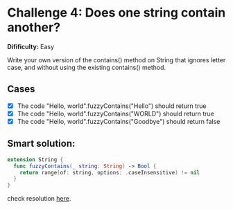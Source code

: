 # Challenge 4: Does one string contain another?

**Difificulty:** Easy

Write your own version of the contains() method on String that ignores letter case, and
without using the existing contains() method.

## Cases
  - [x] The code "Hello, world".fuzzyContains("Hello") should return true
  - [x] The code "Hello, world".fuzzyContains("WORLD") should return true
  - [x] The code "Hello, world".fuzzyContains("Goodbye") should return false

## Smart solution:
```swift
extension String {
  func fuzzyContains(_ string: String) -> Bool {
    return range(of: string, options: .caseInsensitive) != nil
  }
}
```

check resolution [here](https://github.com/PaoloProdossimoLopes/swift-coding-challenges-book/blob/1077960cc1063cc69f04856c232b807f85a05ef6/SwiftCodingChallenges/SwiftCodingChallenges/Challenge04.swift).
